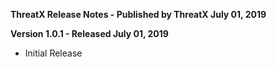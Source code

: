 **ThreatX Release Notes - Published by ThreatX July 01, 2019**


**Version 1.0.1 - Released July 01, 2019**

* Initial Release
